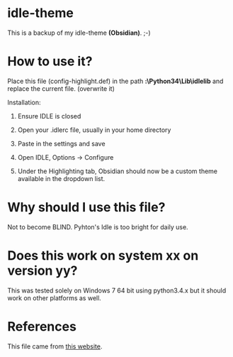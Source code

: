 # idle-theme
This is a backup of my idle-theme **(Obsidian)**. ;-)

# How to use it?
Place this file (config-highlight.def) in the path **<drive>:\Python34\Lib\idlelib** and replace the current file. (overwrite it)

Installation:

1) Ensure IDLE is closed

2) Open your .idlerc file, usually in your home directory

3) Paste in the settings and save

4) Open IDLE, Options -> Configure

5) Under the Highlighting tab, Obsidian should now be a custom theme available in the dropdown list.


# Why should I use this file?
Not to become BLIND. Pyhton's Idle is too bright for daily use.

# Does this work on system xx on version yy?
This was tested solely on Windows 7 64 bit using python3.4.x but it should work on other platforms as well.

# References
This file came from [this website](https://gist.github.com/dsosby/1122904).
